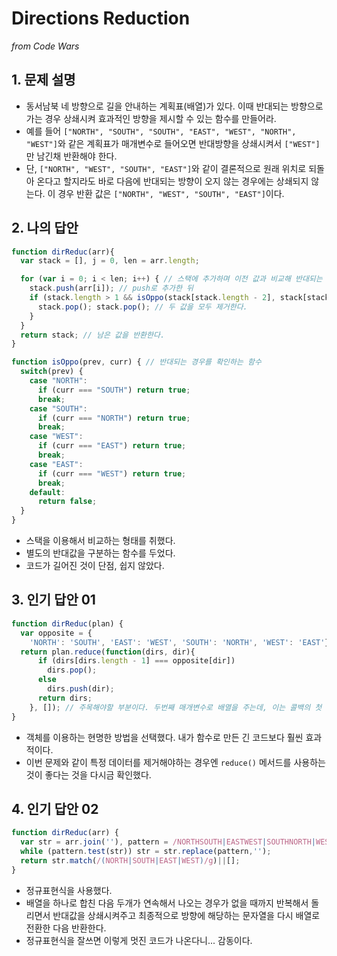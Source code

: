 # Directions Reduction
_from Code Wars_

## 1. 문제 설명
- 동서남북 네 방향으로 길을 안내하는 계획표(배열)가 있다. 이때 반대되는 방향으로 가는 경우 상쇄시켜 효과적인 방향을 제시할 수 있는 함수를 만들어라.
- 예를 들어 `["NORTH", "SOUTH", "SOUTH", "EAST", "WEST", "NORTH", "WEST"]`와 같은 계획표가 매개변수로 들어오면 반대방향을 상쇄시켜서 `["WEST"]`만 남긴채 반환해야 한다.
- 단, `["NORTH", "WEST", "SOUTH", "EAST"]`와 같이 결론적으로 원래 위치로 되돌아 온다고 할지라도 바로 다음에 반대되는 방향이 오지 않는 경우에는 상쇄되지 않는다. 이 경우 반환 값은 `["NORTH", "WEST", "SOUTH", "EAST"]`이다.


## 2. 나의 답안
```javascript
function dirReduc(arr){
  var stack = [], j = 0, len = arr.length;

  for (var i = 0; i < len; i++) { // 스택에 추가하며 이전 값과 비교해 반대되는 요소의 경우 제거한다.
    stack.push(arr[i]); // push로 추가한 뒤
    if (stack.length > 1 && isOppo(stack[stack.length - 2], stack[stack.length - 1])) { // 데이터가 앞뒤로 반대되는 경우에
      stack.pop(); stack.pop(); // 두 값을 모두 제거한다.
    }
  }
  return stack; // 남은 값을 반환한다.
}

function isOppo(prev, curr) { // 반대되는 경우를 확인하는 함수
  switch(prev) {
    case "NORTH":
      if (curr === "SOUTH") return true;
      break;
    case "SOUTH":
      if (curr === "NORTH") return true;
      break;
    case "WEST":
      if (curr === "EAST") return true;
      break;
    case "EAST":
      if (curr === "WEST") return true;
      break;
    default:
      return false;
  }
}
```
- 스택을 이용해서 비교하는 형태를 취했다.
- 별도의 반대값을 구분하는 함수를 두었다.
- 코드가 길어진 것이 단점, 쉽지 않았다.


## 3. 인기 답안 01
```javascript
function dirReduc(plan) {
  var opposite = {
    'NORTH': 'SOUTH', 'EAST': 'WEST', 'SOUTH': 'NORTH', 'WEST': 'EAST'};
  return plan.reduce(function(dirs, dir){
      if (dirs[dirs.length - 1] === opposite[dir])
        dirs.pop();
      else
        dirs.push(dir);
      return dirs;
    }, []); // 주목해야할 부분이다. 두번째 매개변수로 배열을 주는데, 이는 콜백의 첫 호출에 어떤 인수를 사용할지 정해준다. 덕분에 push, pop같은 배열의 메소드를 사용해 스택의 효과를 낼 수 있다. 대단하다.
}
```
- 객체를 이용하는 현명한 방법을 선택했다. 내가 함수로 만든 긴 코드보다 훨씬 효과적이다.
- 이번 문제와 같이 특정 데이터를 제거해야하는 경우엔 `reduce()` 메서드를 사용하는 것이 좋다는 것을 다시금 확인했다.


## 4. 인기 답안 02
```javascript
function dirReduc(arr) {
  var str = arr.join(''), pattern = /NORTHSOUTH|EASTWEST|SOUTHNORTH|WESTEAST/;
  while (pattern.test(str)) str = str.replace(pattern,'');
  return str.match(/(NORTH|SOUTH|EAST|WEST)/g)||[];
}
```
- 정규표현식을 사용했다.
- 배열을 하나로 합친 다음 두개가 연속해서 나오는 경우가 없을 때까지 반복해서 돌리면서 반대값을 상쇄시켜주고 최종적으로 방향에 해당하는 문자열을 다시 배열로 전환한 다음 반환한다.
- 정규표현식을 잘쓰면 이렇게 멋진 코드가 나온다니... 감동이다.
